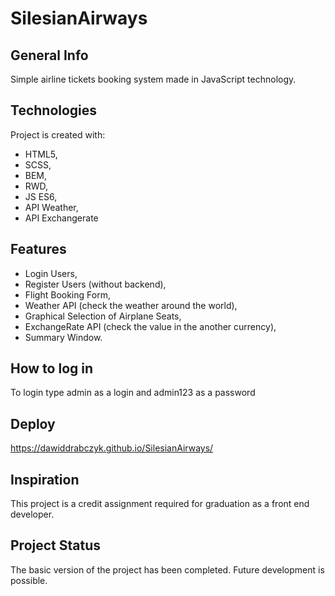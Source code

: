 # SilesianAirways

## General Info

Simple airline tickets booking system made in JavaScript technology.

## Technologies

Project is created with:
* HTML5,
* SCSS,
* BEM,
* RWD,
* JS ES6,
* API Weather,
* API Exchangerate

## Features

* Login Users,
* Register Users (without backend),
* Flight Booking Form,
* Weather API (check the weather around the world),
* Graphical Selection of Airplane Seats,
* ExchangeRate API (check the value in the another currency),
* Summary Window.

## How to log in

To login type admin as a login and admin123 as a password

## Deploy

https://dawiddrabczyk.github.io/SilesianAirways/

## Inspiration

This project is a credit assignment required for graduation as a front end developer.

## Project Status

The basic version of the project has been completed. Future development is possible.
